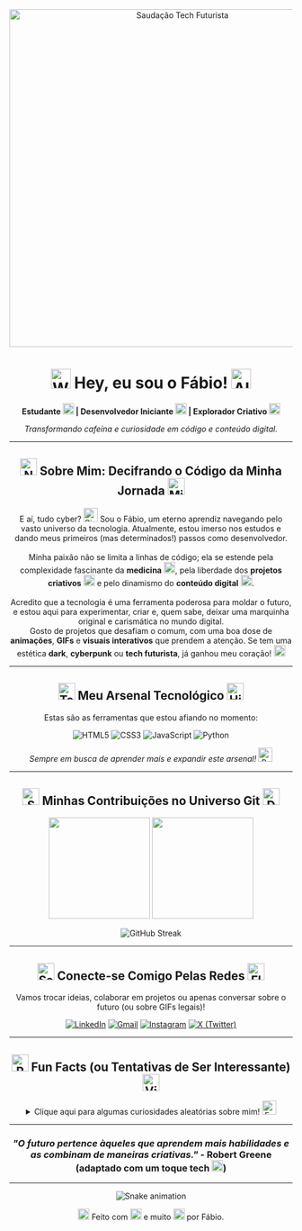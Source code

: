 <div align="center">

  <!-- GIF de Introdução Chamativo -->
  <img src="https://media.giphy.com/media/v1.Y2lkPTc5MGI3NjExbzJ0eWl0cG9xcmV6bHBtMDlmYWVwN2VrcGZvZmpwbXBmNzh6NGRocyZlcD12MV9pbnRlcm5hbF9naWZfYnlfaWQmY3Q9Zw/KeTvz47p2c816Kq0Jz/giphy.gif" alt="Saudação Tech Futurista" width="600"/>
  <!-- Sugestões de GIF:
       - Um texto "Olá, eu sou o Fábio!" com efeito glitch ou neon.
       - Uma animação abstrata futurista.
       - Um personagem de pixel art acenando em um cenário cyberpunk.
       - Busque por "welcome glitch gif", "hello tech gif", "cyberpunk loading gif"
  -->

  <h1>
    <img src="https://raw.githubusercontent.com/Tarikul-Islam-Anik/Animated-Fluent-Emojis/master/Emojis/Hand%20gestures/Waving%20Hand.png" alt="Waving Hand" width="35" height="35" />
    Hey, eu sou o Fábio!
    <img src="https://raw.githubusercontent.com/Tarikul-Islam-Anik/Animated-Fluent-Emojis/master/Emojis/Smilies/Alien%20Monster.png" alt="Alien Monster" width="35" height="35" />
  </h1>

  <p><strong>Estudante <img src="https://raw.githubusercontent.com/Tarikul-Islam-Anik/Animated-Fluent-Emojis/master/Emojis/Objects/Laptop.png" alt="Laptop" width="20" height="20" /> | Desenvolvedor Iniciante <img src="https://raw.githubusercontent.com/Tarikul-Islam-Anik/Animated-Fluent-Emojis/master/Emojis/Objects/Gear.png" alt="Gear" width="20" height="20" /> | Explorador Criativo <img src="https://raw.githubusercontent.com/Tarikul-Islam-Anik/Animated-Fluent-Emojis/master/Emojis/Travel%20and%20places/Rocket.png" alt="Rocket" width="20" height="20" /></strong></p>
  <p><em>Transformando cafeína e curiosidade em código e conteúdo digital.</em></p>

</div>

---

<div align="center">
  <h2><img src="https://raw.githubusercontent.com/Tarikul-Islam-Anik/Animated-Fluent-Emojis/master/Emojis/Smilies/Nerd%20Face.png" alt="Nerd Face" width="30" height="30" /> Sobre Mim: Decifrando o Código da Minha Jornada <img src="https://raw.githubusercontent.com/Tarikul-Islam-Anik/Animated-Fluent-Emojis/master/Emojis/Travel%20and%20places/Milky%20Way.png" alt="Milky Way" width="30" height="30" /></h2>
</div>

<p align="center">
  E aí, tudo cyber? <img src="https://raw.githubusercontent.com/Tarikul-Islam-Anik/Animated-Fluent-Emojis/master/Emojis/Hand%20gestures/Sign%20of%20the%20Horns.png" alt="Sign of the Horns" width="25" height="25" /> Sou o Fábio, um eterno aprendiz navegando pelo vasto universo da tecnologia. Atualmente, estou imerso nos estudos e dando meus primeiros (mas determinados!) passos como desenvolvedor. <br><br>
  Minha paixão não se limita a linhas de código; ela se estende pela complexidade fascinante da <strong>medicina</strong> <img src="https://raw.githubusercontent.com/Tarikul-Islam-Anik/Animated-Fluent-Emojis/master/Emojis/Objects/Stethoscope.png" alt="Stethoscope" width="20" height="20" />, pela liberdade dos <strong>projetos criativos</strong> <img src="https://raw.githubusercontent.com/Tarikul-Islam-Anik/Animated-Fluent-Emojis/master/Emojis/Activities/Artist%20Palette.png" alt="Artist Palette" width="20" height="20" /> e pelo dinamismo do <strong>conteúdo digital</strong> <img src="https://raw.githubusercontent.com/Tarikul-Islam-Anik/Animated-Fluent-Emojis/master/Emojis/Objects/Video%20Camera.png" alt="Video Camera" width="20" height="20" />. <br><br>
  Acredito que a tecnologia é uma ferramenta poderosa para moldar o futuro, e estou aqui para experimentar, criar e, quem sabe, deixar uma marquinha original e carismática no mundo digital. <br> Gosto de projetos que desafiam o comum, com uma boa dose de <strong>animações</strong>, <strong>GIFs</strong> e <strong>visuais interativos</strong> que prendem a atenção. Se tem uma estética <strong>dark</strong>, <strong>cyberpunk</strong> ou <strong>tech futurista</strong>, já ganhou meu coração! <img src="https://raw.githubusercontent.com/Tarikul-Islam-Anik/Animated-Fluent-Emojis/master/Emojis/Smilies/Heart%20with%20Arrow.png" alt="Heart with Arrow" width="20" height="20" />
</p>

---

<div align="center">
  <h2><img src="https://raw.githubusercontent.com/Tarikul-Islam-Anik/Animated-Fluent-Emojis/master/Emojis/Objects/Toolbox.png" alt="Toolbox" width="30" height="30" /> Meu Arsenal Tecnológico <img src="https://raw.githubusercontent.com/Tarikul-Islam-Anik/Animated-Fluent-Emojis/master/Emojis/Symbols/High%20Voltage.png" alt="High Voltage" width="30" height="30" /></h2>
  <p>Estas são as ferramentas que estou afiando no momento:</p>
  <p>
    <img src="https://img.shields.io/badge/HTML5-E34F26?style=for-the-badge&logo=html5&logoColor=white" alt="HTML5"/>
    <img src="https://img.shields.io/badge/CSS3-1572B6?style=for-the-badge&logo=css3&logoColor=white" alt="CSS3"/>
    <img src="https://img.shields.io/badge/JavaScript-F7DF1E?style=for-the-badge&logo=javascript&logoColor=black" alt="JavaScript"/>
    <img src="https://img.shields.io/badge/Python-3776AB?style=for-the-badge&logo=python&logoColor=white" alt="Python"/>
  </p>
  <p><em>Sempre em busca de aprender mais e expandir este arsenal!</em> <img src="https://raw.githubusercontent.com/Tarikul-Islam-Anik/Animated-Fluent-Emojis/master/Emojis/Objects/Brain.png" alt="Brain" width="25" height="25" /></p>
</div>

---

<div align="center">
  <h2><img src="https://raw.githubusercontent.com/Tarikul-Islam-Anik/Animated-Fluent-Emojis/master/Emojis/Travel%20and%20places/Shooting%20Star.png" alt="Shooting Star" width="30" height="30" /> Minhas Contribuições no Universo Git <img src="https://raw.githubusercontent.com/Tarikul-Islam-Anik/Animated-Fluent-Emojis/master/Emojis/Objects/Desktop%20Computer.png" alt="Desktop Computer" width="30" height="30" /></h2>

  <!-- GitHub Stats -->
  <!-- Para personalizar temas, visite: https://github.com/anuraghazra/github-readme-stats -->
  <!-- Sugestões de temas dark/cyberpunk: dracula, tokyonight, gruvbox_dark, radical, merko, synthwave, cyberpunk -->
  <img height="180em" src="https://github-readme-stats.vercel.app/api?username=SEU_USUARIO_GITHUB&show_icons=true&theme=tokyonight&include_all_commits=true&count_private=true&hide_border=true&bg_color=0D1117&title_color=58A6FF&icon_color=58A6FF&text_color=C9D1D9"/>
  <img height="180em" src="https://github-readme-stats.vercel.app/api/top-langs/?username=SEU_USUARIO_GITHUB&layout=compact&langs_count=7&theme=tokyonight&hide_border=true&bg_color=0D1117&title_color=58A6FF&icon_color=58A6FF&text_color=C9D1D9"/>

  <!-- Streak Stats -->
  <!-- Para personalizar temas, visite: https://github.com/DenverCoder1/github-readme-streak-stats -->
  <!-- Sugestões de temas: default_repocard (escuro), dark, dracula, github_dark -->
  <p>
    <img src="https://streak-stats.demolab.com/?user=SEU_USUARIO_GITHUB&theme=tokyonight&hide_border=true&background=0D1117&stroke=58A6FF&ring=58A6FF&fire=58A6FF&currStreakNum=C9D1D9&sideNums=C9D1D9&currStreakLabel=58A6FF&sideLabels=C9D1D9&dates=C9D1D9" alt="GitHub Streak" />
  </p>
</div>

---

<div align="center">
  <h2><img src="https://raw.githubusercontent.com/Tarikul-Islam-Anik/Animated-Fluent-Emojis/master/Emojis/Travel%20and%20places/Satellite%20Antenna.png" alt="Satellite Antenna" width="30" height="30" /> Conecte-se Comigo Pelas Redes <img src="https://raw.githubusercontent.com/Tarikul-Islam-Anik/Animated-Fluent-Emojis/master/Emojis/Objects/Flying%20Saucer.png" alt="Flying Saucer" width="30" height="30" /></h2>
  <p>Vamos trocar ideias, colaborar em projetos ou apenas conversar sobre o futuro (ou sobre GIFs legais)!</p>
  <p>
    <a href="SEU_LINKEDIN" target="_blank"><img src="https://img.shields.io/badge/LinkedIn-0077B5?style=for-the-badge&logo=linkedin&logoColor=white" alt="LinkedIn"/></a>
    <a href="mailto:SEU_EMAIL@dominio.com"><img src="https://img.shields.io/badge/Gmail-D14836?style=for-the-badge&logo=gmail&logoColor=white" alt="Gmail"/></a>
    <!-- Adicione outras redes se desejar, por exemplo: -->
    <a href="SEU_INSTAGRAM" target="_blank"><img src="https://img.shields.io/badge/Instagram-E4405F?style=for-the-badge&logo=instagram&logoColor=white" alt="Instagram"/></a>
    <a href="SEU_TWITTER_OU_X" target="_blank"><img src="https://img.shields.io/badge/X-000000?style=for-the-badge&logo=x&logoColor=white" alt="X (Twitter)"/></a>
  </p>
</div>

---

<div align="center">
  <h2><img src="https://raw.githubusercontent.com/Tarikul-Islam-Anik/Animated-Fluent-Emojis/master/Emojis/Smilies/Robot.png" alt="Robot" width="30" height="30" /> Fun Facts (ou Tentativas de Ser Interessante) <img src="https://raw.githubusercontent.com/Tarikul-Islam-Anik/Animated-Fluent-Emojis/master/Emojis/Activities/Video%20Game.png" alt="Video Game" width="30" height="30" /></h2>
</div>

<details align="center">
  <summary>Clique aqui para algumas curiosidades aleatórias sobre mim! <img src="https://raw.githubusercontent.com/Tarikul-Islam-Anik/Animated-Fluent-Emojis/master/Emojis/Smilies/Face%20with%20Monocle.png" alt="Face with Monocle" width="25" height="25" /></summary>
  <br>
  <ul>
    <li><img src="https://raw.githubusercontent.com/Tarikul-Islam-Anik/Animated-Fluent-Emojis/master/Emojis/Food%20and%20drink/Hot%20Beverage.png" alt="Hot Beverage" width="15" height="15" /> Sou movido a café e playlists de synthwave/lo-fi enquanto programo.</li>
    <li><img src="https://raw.githubusercontent.com/Tarikul-Islam-Anik/Animated-Fluent-Emojis/master/Emojis/Objects/Light%20Bulb.png" alt="Light Bulb" width="15" height="15" /> Tenho um arquivo secreto de ideias malucas para projetos que um dia verão a luz do dia (ou da noite cyberpunk).</li>
    <li><img src="https://raw.githubusercontent.com/Tarikul-Islam-Anik/Animated-Fluent-Emojis/master/Emojis/Travel%20and%20places/Comet.png" alt="Comet" width="15" height="15" /> Acredito que a criatividade é como um músculo: quanto mais você usa, mais forte ela fica!</li>
    <li><img src="https://raw.githubusercontent.com/Tarikul-Islam-Anik/Animated-Fluent-Emojis/master/Emojis/Animals/Cat%20Face.png" alt="Cat Face" width="15" height="15" /> Adoraria ter um gato ciborgue como pet. #Metas</li>
    <li><img src="https://raw.githubusercontent.com/Tarikul-Islam-Anik/Animated-Fluent-Emojis/master/Emojis/Travel%20and%20places/Alien.png" alt="Alien" width="15" height="15" /> Se eu pudesse viajar no tempo, iria para um futuro bem Blade Runner (mas sem a poluição, por favor).</li>
  </ul>
</details>

---

<div align="center">
  <h3>
    <em>"O futuro pertence àqueles que aprendem mais habilidades e as combinam de maneiras criativas."</em> - Robert Greene (adaptado com um toque tech <img src="https://raw.githubusercontent.com/Tarikul-Islam-Anik/Animated-Fluent-Emojis/master/Emojis/Objects/Microchip.png" alt="Microchip" width="20" height="20" />)
  </h3>
</div>

---

<div align="center">
  <!-- Snake Animation -->
  <!-- Gere a sua aqui: https://platane.github.io/snk/ -->
  <!-- Exemplo de URL (substitua pelo seu gerado): -->
  <img src="https://raw.githubusercontent.com/SEU_USUARIO_GITHUB/SEU_USUARIO_GITHUB/output/github-contribution-grid-snake-dark.svg" alt="Snake animation"/>
  <!--
  Sugestão de cores para o snake (parâmetros na URL de geração):
  &color_snake=00b0ff (azul neon)
  &color_dots=#24292e,#39d353,#26a641,#006d32,#0e4429 (cores do GitHub dark)
  &color_dots=#161b22,#0e4429,#006d32,#26a641,#39d353 (cores do GitHub dark invertidas)
  Experimente com cores como roxo (#7F00FF), rosa neon (#FF00FF) etc.
  -->
</div>

<p align="center">
  <img src="https://raw.githubusercontent.com/Tarikul-Islam-Anik/Animated-Fluent-Emojis/master/Emojis/Travel%20and%20places/Glowing%20Star.png" alt="Glowing Star" width="20" height="20" /> Feito com <img src="https://raw.githubusercontent.com/Tarikul-Islam-Anik/Animated-Fluent-Emojis/master/Emojis/Smilies/Red%20Heart.png" alt="Red Heart" width="20" height="20" /> e muito <img src="https://raw.githubusercontent.com/Tarikul-Islam-Anik/Animated-Fluent-Emojis/master/Emojis/Food%20and%20drink/Hot%20Beverage.png" alt="Hot Beverage" width="20" height="20" /> por Fábio.
</p>
